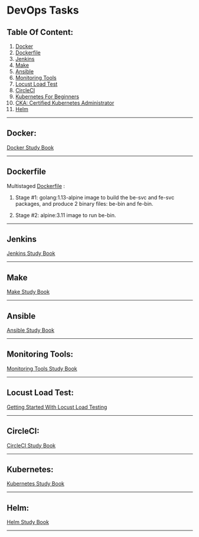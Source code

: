 # DevOps Tasks 

## Table Of Content:
1. [Docker](Docker.md)
2. [Dockerfile](#dockerfile)
3. [Jenkins](Jenkins/README.md)
4. [Make](make.md)
5. [Ansible](Ansible.md)
6. [Monitoring Tools](Monitoring.md)
7. [Locust Load Test](Locust-Load-Test.md)
8. [CircleCI](circleci.md)
9. [Kubernetes For Beginners](kubernetes.md)
10. [CKA: Certified Kubernetes Administrator](cka.md)
11. [Helm](#helm)

<hr>

## Docker:

[Docker Study Book](Docker.md)

<hr>

## Dockerfile

Multistaged [Dockerfile](Docker/Dockerfile) :
1. Stage #1: golang:1.13-alpine image to build the be-svc and fe-svc packages, and produce 2 binary files: be-bin and fe-bin.

2. Stage #2: alpine:3.11 image to run be-bin.

<hr>

## Jenkins
[Jenkins Study Book](Jenkins/README.md)

<hr>


## Make

[Make Study Book](make.md)

<hr>

## Ansible

[Ansible Study Book](Ansible.md)

<hr>

## Monitoring Tools:

[Monitoring Tools Study Book](Monitoring.md)

<hr>

## Locust Load Test:

[Getting Started With Locust Load Testing](locust/Locust-Load-Test.md)


<hr>

## CircleCI:

[CircleCI Study Book](circleci.md)

<hr>

## Kubernetes:

[Kubernetes Study Book](kubernetes.md)

<hr>

## Helm:

[Helm Study Book](Kubernetes/helm.md)

<hr>